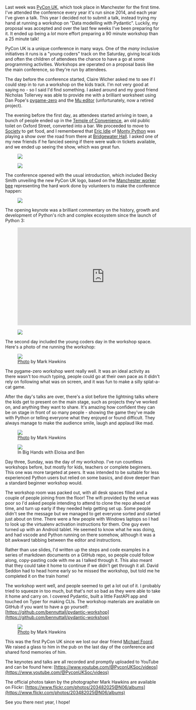 Last week was [PyCon UK](https://2025.pyconuk.org/), which took place in Manchester for the first
time. I've attended the conference every year it's run since 2014, and each year I've given a talk.
This year I decided not to submit a talk, instead trying my hand at running a workshop on "Data
modelling with Pydantic". Luckily, my proposal was accepted and over the last few weeks I've been
preparing for it. It ended up being a *lot* more effort preparing a 90 minute workshop than a 25
minute talk!

PyCon UK is a unique conference in many ways. One of the *many* inclusive initiatives it runs is a
"young coders" track on the Saturday, giving local kids and often the children of attendees the
chance to have a go at some programming activities. Workshops are operated on a proposal basis like
the main conference, so they're run by attendees.

The day before the conference started, Claire Wicher asked me to see if I could step in to run a
workshop on the kids track. I'm not very good at saying no - so I said I'd find something. I asked
around and my good friend Nicholas Tollervey was able to provide me with a brilliant worksheet using
Dan Pope's [pygame-zero](https://pygame-zero.readthedocs.io/en/stable/) and the
[Mu editor](https://github.com/mu-editor/mu) (unfortunately, now a retired project).

The evening before the first day, as attendees started arriving in town, a bunch of people ended up
in the [Temple of Convenience](https://share.google/Ma3XYO9ncyKDHdosk), an old public toilet on
Oxford Street, converted into a bar. We proceeded to move to
[Society](https://www.societymanchester.com/) to get food, and I remembered that [Eric
Idle](https://en.wikipedia.org/wiki/Eric_Idle) of [Monty
Python](https://en.wikipedia.org/wiki/Monty_Python) was playing a show over the road from there at
[Bridgewater Hall](https://www.bridgewater-hall.co.uk/). I asked one of my new friends if he fancied
seeing if there were walk-in tickets available, and we ended up seeing the show, which was great
fun.

<figure class="wp-block-image">
<img src="images/bridgewater-hall.jpg" />
</figure>

<figure class="wp-block-image">
<img src="images/eric-idle.jpg" />
</figure>

The conference opened with the usual introduction, which included Becky Smith unveiling the new
PyCon UK logo, based on the [Manchester worker
bee](https://en.wikipedia.org/wiki/Symbols_of_Manchester#Worker_bee) representing the hard work done
by volunteers to make the conference happen:

<figure class="wp-block-image">
<img src="images/pyconuk-manchester-logo.jpg" />
</figure>

The opening keynote was a brilliant commentary on the history, growth and development of Python's
rich and complex ecosystem since the launch of Python 3:

<figure>
<iframe width="560" height="315" src="https://www.youtube.com/embed/gDvwRpl9erE?si=_wnWPcL4D5soxxG-" title="YouTube video player" frameborder="0" allow="accelerometer; autoplay; clipboard-write; encrypted-media; gyroscope; picture-in-picture; web-share" referrerpolicy="strict-origin-when-cross-origin" allowfullscreen></iframe>
</figure>

<figure class="wp-block-image">
<img src="images/hynek-python-is-fine.jpg" />
</figure>

The second day included the young coders day in the workshop space. Here's a photo of me running the
workshop:

<figure class="wp-block-image">
<img src="images/pgzero-workshop.jpg" />
<figcaption><a href="https://www.flickr.com/photos/203482025@N06/54799967120/in/album-72177720329149392">Photo</a> by Mark Hawkins</figcaption>
</figure>

The pygame-zero workshop went really well. It was an ideal activity as there wasn't too much typing,
people could go at their own pace as it didn't rely on following what was on screen, and it was fun
to make a silly splat-a-cat game.

After the day's talks are over, there's a slot before the lightning talks where the kids get to
present on the main stage, such as projects they've worked on, and anything they want to share.
It's amazing how confident they can be on stage in front of so many people - showing the game
they've made with Python or telling everyone what they enjoyed or found difficult. They always
manage to make the audience smile, laugh and applaud like mad.

<figure class="wp-block-image">
<img src="images/young-coders-day.jpg" />
<figcaption><a href="https://www.flickr.com/photos/203482025@N06/54800924813/in/album-72177720329149392">Photo</a> by Mark Hawkins</figcaption>
</figure>

<figure class="wp-block-image">
<img src="images/big-hands.jpg" />
<figcaption>In Big Hands with Eloisa and Ben</figcaption>
</figure>

Day three, Sunday, was the day of my workshop. I've run countless workshops before, but mostly for
kids, teachers or complete beginners. This one was more targeted at peers. It was intended to be
suitable for less experienced Python users but relied on some basics, and dove deeper than a
standard beginner workshop would.

The workshop room was packed out, with all desk spaces filled and a couple of people joining from
the floor! The wifi provided by the venue was poor so I'd asked people intending to attend to clone
the repo ahead of time, and turn up early if they needed help getting set up. Some people didn't see
the message but we managed to get everyone sorted and started just about on time. There were a few
people with Windows laptops so I had to look up the virtualenv activation instructions for them. One
guy even turned up with an Android tablet. He seemed to know what he was doing, and had vscode and
Python running on there somehow, although it was a bit awkward tabbing between the editor and
instructions.

Rather than use slides, I'd written up the steps and code examples in a series of markdown documents
on a GitHub repo, so people could follow along, copy-pasting code with me as I talked through it.
This also meant that they could take it home to continue if we didn't get through it all. David
Seddon had to head home early so he missed the workshop, but told me he completed it on the train
home!

The workshop went well, and people seemed to get a lot out of it. I probably tried to squeeze in too
much, but that's not so bad as they were able to take it home and carry on. I covered Pydantic,
built a little FastAPI app and touched on Typer for making CLIs. The workshop materials are
available on GitHub if you want to have a go yourself:
[https://github.com/bennuttall/pydantic-workshop](https://github.com/bennuttall/pydantic-workshop)

<figure class="wp-block-image">
<img src="images/pydantic-workshop.jpg" />
<figcaption><a href="https://www.flickr.com/photos/203482025@N06/54802069465/in/album-72177720329168007">Photo</a> by Mark Hawkins</figcaption>
</figure>

This was the first PyCon UK since we lost our dear friend [Michael
Foord](https://ntoll.org/article/my-friend-michael/). We raised a glass to him in the pub on the
last day of the conference and shared fond memories of him.

The keynotes and talks are all recorded and promptly uploaded to YouTube and can be found here:
[https://www.youtube.com/@PyconUKSoc/videos](https://www.youtube.com/@PyconUKSoc/videos)

The official photos taken by the photographer Mark Hawkins are available on Flickr:
[https://www.flickr.com/photos/203482025@N06/albums](https://www.flickr.com/photos/203482025@N06/albums)

See you there next year, I hope!